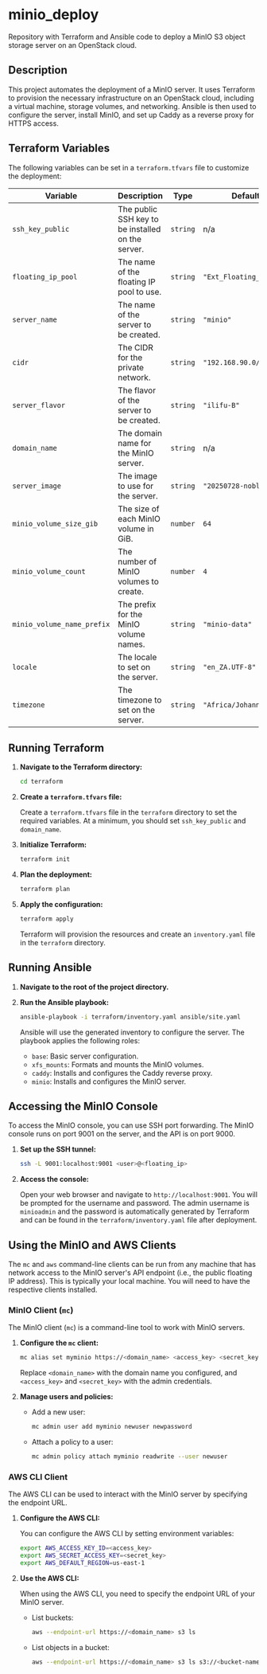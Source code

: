 # minio_deploy

Repository with Terraform and Ansible code to deploy a MinIO S3 object storage server on an OpenStack cloud.

## Description

This project automates the deployment of a MinIO server. It uses Terraform to provision the necessary infrastructure on an OpenStack cloud, including a virtual machine, storage volumes, and networking. Ansible is then used to configure the server, install MinIO, and set up Caddy as a reverse proxy for HTTPS access.

## Terraform Variables

The following variables can be set in a `terraform.tfvars` file to customize the deployment:

| Variable | Description | Type | Default |
|---|---|---|---|
| `ssh_key_public` | The public SSH key to be installed on the server. | `string` | n/a |
| `floating_ip_pool` | The name of the floating IP pool to use. | `string` | `"Ext_Floating_IP"` |
| `server_name` | The name of the server to be created. | `string` | `"minio"` |
| `cidr` | The CIDR for the private network. | `string` | `"192.168.90.0/24"` |
| `server_flavor` | The flavor of the server to be created. | `string` | `"ilifu-B"` |
| `domain_name` | The domain name for the MinIO server. | `string` | n/a |
| `server_image` | The image to use for the server. | `string` | `"20250728-noble"` |
| `minio_volume_size_gib` | The size of each MinIO volume in GiB. | `number` | `64` |
| `minio_volume_count` | The number of MinIO volumes to create. | `number` | `4` |
| `minio_volume_name_prefix` | The prefix for the MinIO volume names. | `string` | `"minio-data"` |
| `locale` | The locale to set on the server. | `string` | `"en_ZA.UTF-8"` |
| `timezone` | The timezone to set on the server. | `string` | `"Africa/Johannesburg"` |

## Running Terraform

1.  **Navigate to the Terraform directory:**

    ```bash
    cd terraform
    ```

2.  **Create a `terraform.tfvars` file:**

    Create a `terraform.tfvars` file in the `terraform` directory to set the required variables. At a minimum, you should set `ssh_key_public` and `domain_name`.

3.  **Initialize Terraform:**

    ```bash
    terraform init
    ```

4.  **Plan the deployment:**

    ```bash
    terraform plan
    ```

5.  **Apply the configuration:**

    ```bash
    terraform apply
    ```

    Terraform will provision the resources and create an `inventory.yaml` file in the `terraform` directory.

## Running Ansible

1.  **Navigate to the root of the project directory.**

2.  **Run the Ansible playbook:**

    ```bash
    ansible-playbook -i terraform/inventory.yaml ansible/site.yaml
    ```

    Ansible will use the generated inventory to configure the server. The playbook applies the following roles:
    *   `base`: Basic server configuration.
    *   `xfs_mounts`: Formats and mounts the MinIO volumes.
    *   `caddy`: Installs and configures the Caddy reverse proxy.
    *   `minio`: Installs and configures the MinIO server.

## Accessing the MinIO Console

To access the MinIO console, you can use SSH port forwarding. The MinIO console runs on port 9001 on the server, and the API is on port 9000.

1.  **Set up the SSH tunnel:**

    ```bash
    ssh -L 9001:localhost:9001 <user>@<floating_ip>
    ```

2.  **Access the console:**

    Open your web browser and navigate to `http://localhost:9001`. You will be prompted for the username and password. The admin username is `minioadmin` and the password is automatically generated by Terraform and can be found in the `terraform/inventory.yaml` file after deployment.

## Using the MinIO and AWS Clients

The `mc` and `aws` command-line clients can be run from any machine that has network access to the MinIO server's API endpoint (i.e., the public floating IP address). This is typically your local machine. You will need to have the respective clients installed.

### MinIO Client (`mc`)

The MinIO client (`mc`) is a command-line tool to work with MinIO servers.

1.  **Configure the `mc` client:**

    ```bash
    mc alias set myminio https://<domain_name> <access_key> <secret_key>
    ```

    Replace `<domain_name>` with the domain name you configured, and `<access_key>` and `<secret_key>` with the admin credentials.

2.  **Manage users and policies:**

    *   Add a new user:

        ```bash
        mc admin user add myminio newuser newpassword
        ```

    *   Attach a policy to a user:

        ```bash
        mc admin policy attach myminio readwrite --user newuser
        ```

### AWS CLI Client

The AWS CLI can be used to interact with the MinIO server by specifying the endpoint URL.

1.  **Configure the AWS CLI:**

    You can configure the AWS CLI by setting environment variables:

    ```bash
    export AWS_ACCESS_KEY_ID=<access_key>
    export AWS_SECRET_ACCESS_KEY=<secret_key>
    export AWS_DEFAULT_REGION=us-east-1
    ```

2.  **Use the AWS CLI:**

    When using the AWS CLI, you need to specify the endpoint URL of your MinIO server.

    *   List buckets:

        ```bash
        aws --endpoint-url https://<domain_name> s3 ls
        ```

    *   List objects in a bucket:

        ```bash
        aws --endpoint-url https://<domain_name> s3 ls s3://<bucket-name>
        ```